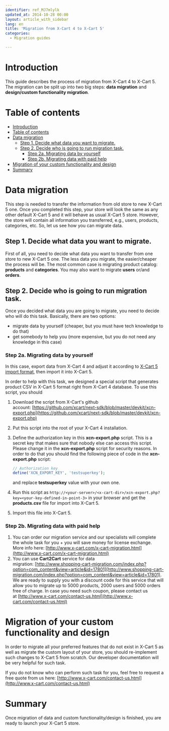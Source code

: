 ```yaml
---
identifier: ref_MJ7mlylk
updated_at: 2014-10-28 00:00
layout: article_with_sidebar
lang: en
title: 'Migration from X-Cart 4 to X-Cart 5'
categories:
  - Migration guides

---
```


# Introduction

This guide describes the process of migration from X-Cart 4 to X-Cart 5\. The migration can be split up into two big steps: **data migration** and **design/custom functionality migration**.

# Table of contents

*   [Introduction](#introduction)
*   [Table of contents](#table-of-contents)
*   [Data migration](#data-migration)
    *   [Step 1\. Decide what data you want to migrate.](#step-1-decide-what-data-you-want-to-migrate)
    *   [Step 2\. Decide who is going to run migration task.](#step-2-decide-who-is-going-to-run-migration-task)
        *   [Step 2a. Migrating data by yourself](#step-2a-migrating-data-by-yourself)
        *   [Step 2b. Migrating data with paid help](#step-2b-migrating-data-with-paid-help)
*   [Migration of your custom functionality and design](#migration-of-your-custom-functionality-and-design)
*   [Summary](#summary)

# Data migration

This step is needed to transfer the information from old store to new X-Cart 5 one. Once you completed this step, your store will look the same as any other default X-Cart 5 and it will behave as usual X-Cart 5 store. However, the store will contain all information you transferred, e.g., users, products, categories, etc. So, let us see how you can migrate data.

## Step 1\. Decide what data you want to migrate.

First of all, you need to decide what data you want to transfer from one store to new X-Cart 5 one. The less data you migrate, the easier/cheaper the process will be. The most common case is migrating product catalog: **products** and **categories**. You may also want to migrate **users** or/and **orders**.

## Step 2\. Decide who is going to run migration task.

Once you decided what data you are going to migrate, you need to decide who will do this task. Basically, there are two options:

*   migrate data by yourself (cheaper, but you must have tech knowledge to do that)
*   get somebody to help you (more expensive, but you do not need any knowledge in this case)

### Step 2a. Migrating data by yourself

In this case, export data from X-Cart 4 and adjust it according to [X-Cart 5 import format](http://kb.x-cart.com/en/import-export/csv_format_by_x-cart_data_type/), then import it into X-Cart 5.

In order to help with this task, we designed a special script that generates product CSV in X-Cart 5 format right from X-Cart 4 database. To use this script, you should

1.  Download the script from X-Cart's github account: [https://github.com/xcart/next-sdk/blob/master/devkit/xcn-export.php](https://github.com/xcart/next-sdk/blob/master/devkit/xcn-export.php)
2.  Put this script into the root of your X-Cart 4 installation.
3.  Define the authorization key in this **xcn-export.php** script. This is a secret key that makes sure that nobody else can access this script. Please change it in the **xcn-export.php** script for security reasons. In order to do that you should find the following piece of code in the **xcn-export.php** script:

    ```php
    // Authorization key
    define('XCN_EXPORT_KEY', 'testsuperkey');
    ```

    and replace **testsuperkey** value with your own one.

4.  Run this script as `http://<your-server>/<x-cart-dir>/xcn-export.php?key=<your-key-defined-in-point-3>` in your browser and get the **products.csv** file for import into X-Cart 5.

5.  Import this file into X-Cart 5.

### Step 2b. Migrating data with paid help

1.  You can order our migration service and our specialists will complete the whole task for you + you will save money for license exchange. More info here: [http://www.x-cart.com/x-cart-migration.html](http://www.x-cart.com/x-cart-migration.html)
2.  You can use **Cart2Cart** service for data migration: [http://www.shopping-cart-migration.com/index.php?option=com_content&view=article&id=17801](http://www.shopping-cart-migration.com/index.php?option=com_content&view=article&id=17801). We are ready to supply you with a discount code for this service that will allow you to migrate up to 5000 products, 2000 users and 5000 orders free of charge. In case you need such coupon, please contact us at [http://www.x-cart.com/contact-us.html](http://www.x-cart.com/contact-us.html)

# Migration of your custom functionality and design

In order to migrate all your preferred features that do not exist in X-Cart 5 as well as migrate the custom layout of your store, you should re-implement such changes to X-Cart 5 from scratch. Our developer documentation will be very helpful for such task.

If you do not know who can perform such task for you, feel free to request a free quote from us here: [http://www.x-cart.com/contact-us.html](http://www.x-cart.com/contact-us.html)

# Summary

Once migration of data and custom functionality/design is finished, you are ready to launch your X-Cart 5 store.